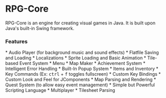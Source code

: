 RPG-Core
==========

RPG-Core is an engine for creating visual games in Java. It is built upon Java's built-in Swing framework.

<h3>Features</h3>
* Audio Player (for background music and sound effects)
* Flatfile Saving and Loading
* Localizations
* Sprite Loading and Basic Animation
* Tile-based Event System
* Menu
* Map Maker
* Achievement System
* Intelligent Error Handling
* Built-In Popup System
* Items and Inventory
* Key Commands (Ex: <kbd>ctrl</kbd> + <kbd>f</kbd> toggles fullscreen)
* Custom Key Bindings
* Custom Look and Feel for JComponents
* Map Parsing and Rendering
* Quest System (to allow easy event management)
* Simple but Powerful Scripting Language
* Multiplayer
* Tilesheet Parsing
